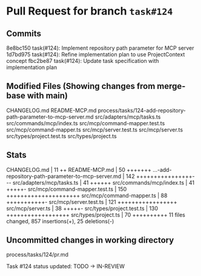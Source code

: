 # Pull Request for branch `task#124`

## Commits

8e8bc150 task(#124): Implement repository path parameter for MCP server
1d7bd975 task(#124): Refine implementation plan to use ProjectContext concept
fbc2be87 task(#124): Update task specification with implementation plan

## Modified Files (Showing changes from merge-base with main)

CHANGELOG.md
README-MCP.md
process/tasks/124-add-repository-path-parameter-to-mcp-server.md
src/adapters/mcp/tasks.ts
src/commands/mcp/index.ts
src/mcp/command-mapper.test.ts
src/mcp/command-mapper.ts
src/mcp/server.test.ts
src/mcp/server.ts
src/types/project.test.ts
src/types/project.ts

## Stats

CHANGELOG.md | 11 ++
README-MCP.md | 50 +++++++
...-add-repository-path-parameter-to-mcp-server.md | 142 ++++++++++++++++---
src/adapters/mcp/tasks.ts | 41 ++++++
src/commands/mcp/index.ts | 41 +++++-
src/mcp/command-mapper.test.ts | 150 +++++++++++++++++++++
src/mcp/command-mapper.ts | 88 +++++++++++-
src/mcp/server.test.ts | 121 +++++++++++++++++
src/mcp/server.ts | 38 +++++-
src/types/project.test.ts | 130 ++++++++++++++++++
src/types/project.ts | 70 ++++++++++
11 files changed, 857 insertions(+), 25 deletions(-)

## Uncommitted changes in working directory

process/tasks/124/pr.md

Task #124 status updated: TODO → IN-REVIEW
